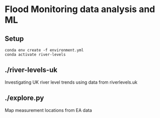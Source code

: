 # Flood Monitoring data analysis and ML

## Setup

```
conda env create -f environment.yml
conda activate river-levels
```

## ./river-levels-uk

Investigating UK river level trends using data from riverlevels.uk

## ./explore.py

Map measurement locations from EA data